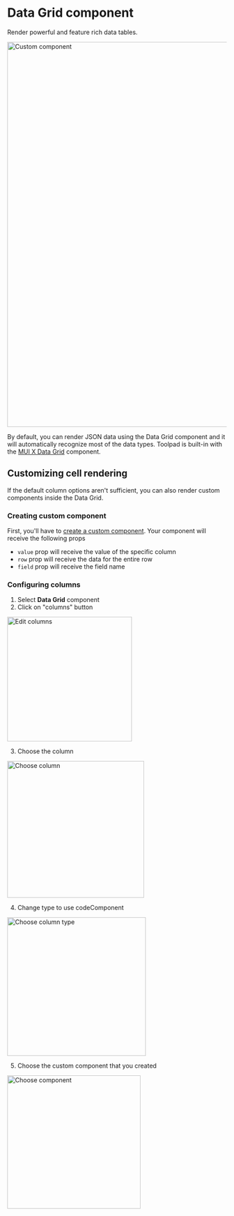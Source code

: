 # Data Grid component

<p class="description">Render powerful and feature rich data tables.</p>

<img src="/static/toolpad/docs/building-ui/datagrid.png" width="884" alt="Custom component" />

By default, you can render JSON data using the Data Grid component and it will automatically recognize most of the data types.
Toolpad is built-in with the [MUI X Data Grid](https://mui.com/x/react-data-grid/) component.

## Customizing cell rendering

If the default column options aren't sufficient, you can also render custom components inside the Data Grid.

### Creating custom component

First, you'll have to [create a custom component](/toolpad/building-ui/custom-components/#creating-a-new-custom-component). Your component will receive the following props

- `value` prop will receive the value of the specific column
- `row` prop will receive the data for the entire row
- `field` prop will receive the field name

### Configuring columns

1. Select **Data Grid** component
2. Click on "columns" button

<img src="/static/toolpad/docs/building-ui/edit-columns.png" width="286" alt="Edit columns" />

3. Choose the column

<img src="/static/toolpad/docs/building-ui/choose-column.png" width="314" alt="Choose column" />

4. Change type to use codeComponent

<img src="/static/toolpad/docs/building-ui/choose-column-type.png" width="318" alt="Choose column type" />

5. Choose the custom component that you created

<img src="/static/toolpad/docs/building-ui/choose-cell-component.png" width="306" alt="Choose component" />
